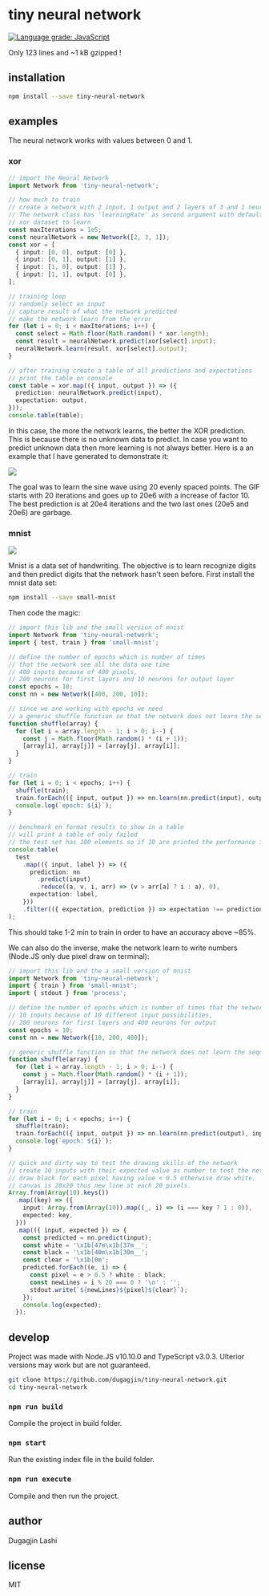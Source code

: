# tiny neural network

[![Language grade: JavaScript](https://img.shields.io/lgtm/grade/javascript/g/dugagjin/tiny-neural-network.svg?logo=lgtm&logoWidth=18)](https://lgtm.com/projects/g/dugagjin/tiny-neural-network/context:javascript)

Only 123 lines and ~1 kB gzipped !

## installation

```bash
npm install --save tiny-neural-network
```

## examples

The neural network works with values between 0 and 1.

### xor

```ts
// import the Neural Network
import Network from 'tiny-neural-network';

// how much to train
// create a network with 2 input, 1 output and 2 layers of 3 and 1 neuron
// The network class has 'learningRate' as second argument with default value of 0.1.
// xor dataset to learn
const maxIterations = 1e5;
const neuralNetwork = new Network([2, 3, 1]);
const xor = [
  { input: [0, 0], output: [0] },
  { input: [0, 1], output: [1] },
  { input: [1, 0], output: [1] },
  { input: [1, 1], output: [0] },
];

// training loop
// randomly select an input
// capture result of what the network predicted
// make the network learn from the error
for (let i = 0; i < maxIterations; i++) {
  const select = Math.floor(Math.random() * xor.length);
  const result = neuralNetwork.predict(xor[select].input);
  neuralNetwork.learn(result, xor[select].output);
}

// after training create a table of all predictions and expectations
// print the table on console
const table = xor.map(({ input, output }) => ({
  prediction: neuralNetwork.predict(input),
  expectation: output,
}));
console.table(table);
```

In this case, the more the network learns, the better the XOR prediction. This is because there is no unknown data to predict. In case you want to predict unknown data then more learning is not always better. Here is a an example that I have generated to demonstrate it:

![](http://image.noelshack.com/fichiers/2018/39/3/1537963119-webp-net-gifmaker.gif)

The goal was to learn the sine wave using 20 evenly spaced points. The GIF starts with 20 iterations and goes up to 20e6 with a increase of factor 10.
The best prediction is at 20e4 iterations and the two last ones (20e5 and 20e6) are garbage.

### mnist

![](https://tensorflow.rstudio.com/tensorflow/articles/images/MNIST.png)

Mnist is a data set of handwriting. The objective is to learn recognize digits and then predict digits that the network hasn't seen before. First install the mnist data set:

```bash
npm install --save small-mnist
```

Then code the magic:

```typescript
// import this lib and the small version of mnist
import Network from 'tiny-neural-network';
import { test, train } from 'small-mnist';

// define the number of epochs which is number of times
// that the network see all the data one time
// 400 inputs because of 400 pixels,
// 200 neurons for first layers and 10 neurons for output layer
const epochs = 10;
const nn = new Network([400, 200, 10]);

// since we are working with epochs we need
// a generic shuffle function so that the network does not learn the sequence
function shuffle(array) {
  for (let i = array.length - 1; i > 0; i--) {
    const j = Math.floor(Math.random() * (i + 1));
    [array[i], array[j]] = [array[j], array[i]];
  }
}

// train
for (let i = 0; i < epochs; i++) {
  shuffle(train);
  train.forEach(({ input, output }) => nn.learn(nn.predict(input), output));
  console.log(`epoch: ${i}`);
}

// benchmark en format results to show in a table
// will print a table of only failed
// the test set has 100 elements so if 10 are printed the performance is 90%
console.table(
  test
    .map(({ input, label }) => ({
      prediction: nn
        .predict(input)
        .reduce((a, v, i, arr) => (v > arr[a] ? i : a), 0),
      expectation: label,
    }))
    .filter(({ expectation, prediction }) => expectation !== prediction),
);
```

This should take 1-2 min to train in order to have an accuracy above ~85%.

We can also do the inverse, make the network learn to write numbers (Node.JS only due pixel draw on terminal):

```typescript
// import this lib and the a small version of mnist
import Network from 'tiny-neural-network';
import { train } from 'small-mnist';
import { stdout } from 'process';

// define the number of epochs which is number of times that the network see all the data once
// 10 inputs because of 10 different input possibilities,
// 200 neurons for first layers and 400 neurons for output
const epochs = 10;
const nn = new Network([10, 200, 400]);

// generic shuffle function so that the network does not learn the sequence
function shuffle(array) {
  for (let i = array.length - 1; i > 0; i--) {
    const j = Math.floor(Math.random() * (i + 1));
    [array[i], array[j]] = [array[j], array[i]];
  }
}

// train
for (let i = 0; i < epochs; i++) {
  shuffle(train);
  train.forEach(({ input, output }) => nn.learn(nn.predict(output), input));
  console.log(`epoch: ${i}`);
}

// quick and dirty way to test the drawing skills of the network
// create 10 inputs with their expected value as number to test the network
// draw black for each pixel having value < 0.5 otherwise draw white.
// canvas is 20x20 thus new line at each 20 pixels.
Array.from(Array(10).keys())
  .map((key) => ({
    input: Array.from(Array(10)).map((_, i) => (i === key ? 1 : 0)),
    expected: key,
  }))
  .map(({ input, expected }) => {
    const predicted = nn.predict(input);
    const white = '\x1b[47m\x1b[37m__';
    const black = '\x1b[40m\x1b[30m__';
    const clear = '\x1b[0m';
    predicted.forEach((e, i) => {
      const pixel = e > 0.5 ? white : black;
      const newLines = i % 20 === 0 ? '\n' : '';
      stdout.write(`${newLines}${pixel}${clear}`);
    });
    console.log(expected);
  });
```

## develop

Project was made with Node.JS v10.10.0 and TypeScript v3.0.3. Ulterior versions may work but are not guaranteed.

```bash
git clone https://github.com/dugagjin/tiny-neural-network.git
cd tiny-neural-network
```

### `npm run build`

Compile the project in build folder.

### `npm start`

Run the existing index file in the build folder.

### `npm run execute`

Compile and then run the project.

## author

Dugagjin Lashi

## license

MIT
